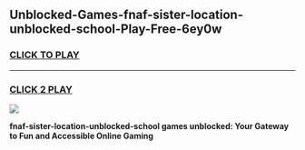 
## Unblocked-Games-fnaf-sister-location-unblocked-school-Play-Free-6ey0w
<h3>
<a href="https://premium76.site?title=fnaf-sister-location-unblocked-school&ref=23A">CLICK TO PLAY</a></h3>
<hr>

<h3>
<a href="https://premium76.site?title=fnaf-sister-location-unblocked-school&ref=23A">CLICK 2 PLAY</a>
  
</h3>

<a href="https://premium76.site?title=fnaf-sister-location-unblocked-school&ref=23A"><img src="https://clearcache.store/games.png"></a>


**fnaf-sister-location-unblocked-school games unblocked: Your Gateway to Fun and Accessible Online Gaming**
